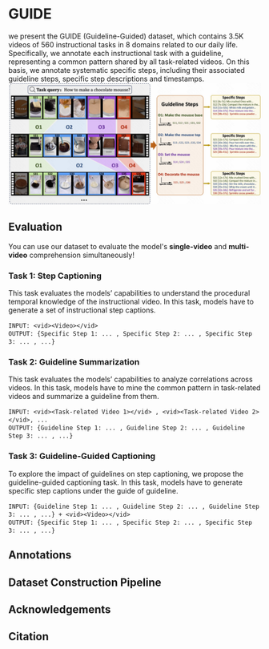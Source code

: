# GUIDE
we present the GUIDE (Guideline-Guided) dataset, which contains 3.5K videos of 560 instructional tasks in 8 domains related to our daily life. Specifically, we annotate each instructional task with a guideline, representing a common pattern shared by all task-related videos. On this basis, we annotate systematic specific steps, including their associated guideline steps, specific step descriptions and timestamps.
![overview](assets/overview.jpg)

## Evaluation
You can use our dataset to evaluate the model's **single-video** and **multi-video** comprehension simultaneously!
### Task 1: Step Captioning
This task evaluates the models’ capabilities to understand the procedural temporal knowledge of the instructional video. In this task, models have to generate a set of instructional step captions.
```
INPUT: <vid><Video></vid>
OUTPUT: {Specific Step 1: ... , Specific Step 2: ... , Specific Step 3: ... , ...}
```
### Task 2: Guideline Summarization
This task evaluates the models’ capabilities to analyze correlations across videos. In this task, models have to mine the common pattern in task-related videos and summarize a guideline from them.
```
INPUT: <vid><Task-related Video 1></vid> , <vid><Task-related Video 2></vid>, ...
OUTPUT: {Guideline Step 1: ... , Guideline Step 2: ... , Guideline Step 3: ... , ...}
```
### Task 3: Guideline-Guided Captioning
To explore the impact of guidelines on step captioning, we propose the guideline-guided captioning task. In this task, models have to generate specific step captions under the guide of guideline.
```
INPUT: {Guideline Step 1: ... , Guideline Step 2: ... , Guideline Step 3: ... , ...} + <vid><Video></vid>
OUTPUT: {Specific Step 1: ... , Specific Step 2: ... , Specific Step 3: ... , ...}
```
## Annotations

## Dataset Construction Pipeline 

## Acknowledgements

## Citation


